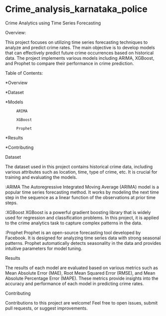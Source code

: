 # Crime_analysis_karnataka_police
Crime Analytics using Time Series Forecasting



Overview:



This project focuses on utilizing time series forecasting techniques to analyze and predict crime rates. The main objective is to develop models that can effectively predict future crime occurrences based on historical data. The project implements various models including ARIMA, XGBoost, and Prophet to compare their performance in crime prediction.





Table of Contents: 



*Overview

*Dataset

*Models

         ARIMA
   
         XGBoost
   
         Prophet
   
   
*Results

*Contributing



Dataset



The dataset used in this project contains historical crime data, including various attributes such as location, time, type of crime, etc. It is crucial for training and evaluating the models.

:ARIMA
The Autoregressive Integrated Moving Average (ARIMA) model is a popular time series forecasting method. It works by modeling the next time step in the sequence as a linear function of the observations at prior time steps.

:XGBoost
XGBoost is a powerful gradient boosting library that is widely used for regression and classification problems. In this project, it is applied to the crime analytics task to capture complex patterns in the data.

:Prophet
Prophet is an open-source forecasting tool developed by Facebook. It is designed for analyzing time series data with strong seasonal patterns. Prophet automatically detects seasonality in the data and provides intuitive parameters for model tuning.



Results

The results of each model are evaluated based on various metrics such as Mean Absolute Error (MAE), Root Mean Squared Error (RMSE), and Mean Absolute Percentage Error (MAPE). These metrics provide insights into the accuracy and performance of each model in predicting crime rates.


Contributing

Contributions to this project are welcome! Feel free to open issues, submit pull requests, or suggest improvements.

